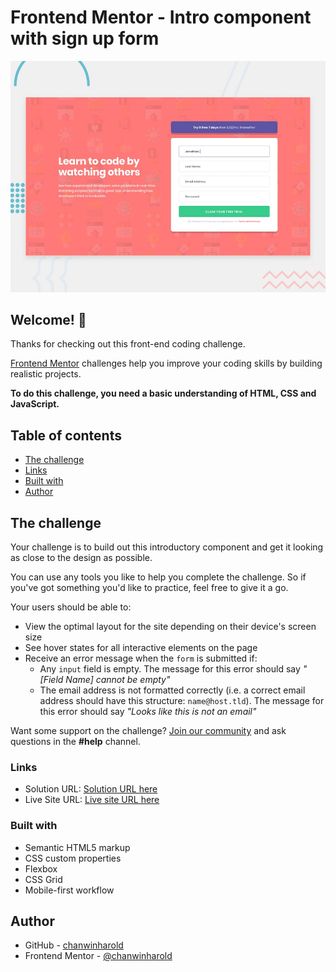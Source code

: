 # Frontend Mentor - Intro component with sign up form

![Design preview for the Intro component with sign up form coding challenge](./design/desktop-preview.jpg)

## Welcome! 👋

Thanks for checking out this front-end coding challenge.

[Frontend Mentor](https://www.frontendmentor.io) challenges help you improve your coding skills by building realistic projects.

**To do this challenge, you need a basic understanding of HTML, CSS and JavaScript.**

## Table of contents

  - [The challenge](#the-challenge)
  - [Links](#links)
  - [Built with](#built-with)
- [Author](#author)

## The challenge

Your challenge is to build out this introductory component and get it looking as close to the design as possible.

You can use any tools you like to help you complete the challenge. So if you've got something you'd like to practice, feel free to give it a go.

Your users should be able to:

- View the optimal layout for the site depending on their device's screen size
- See hover states for all interactive elements on the page
- Receive an error message when the `form` is submitted if:
  - Any `input` field is empty. The message for this error should say *"[Field Name] cannot be empty"*
  - The email address is not formatted correctly (i.e. a correct email address should have this structure: `name@host.tld`). The message for this error should say *"Looks like this is not an email"*

Want some support on the challenge? [Join our community](https://www.frontendmentor.io/community) and ask questions in the **#help** channel.


### Links

- Solution URL: [Solution URL here](https://github.com/chanwinharold/intro-component-with-signup-form-master)
- Live Site URL: [Live site URL here](https://intro-component-with-signup-form-master-khaki-beta.vercel.app/)

### Built with

- Semantic HTML5 markup
- CSS custom properties
- Flexbox
- CSS Grid
- Mobile-first workflow

## Author

- GitHub - [chanwinharold](https://github.com/chanwinharold)
- Frontend Mentor - [@chanwinharold](https://www.frontendmentor.io/profile/chanwinharold)
